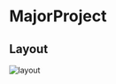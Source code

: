 # MajorProject

## Layout
![layout](https://user-images.githubusercontent.com/89730371/194616366-32f2ae1a-9109-47c9-8b55-9ec8ab556e0f.png)
